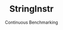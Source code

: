 ---
layout: default
title: StringInstr
subtitle: Continuous Benchmarking
selected: String
expanded: Benchmarking
benchmark: /individual_results/StringInstr.html
---